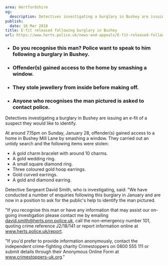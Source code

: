 ```yaml
area: Hertfordshire
og:
  description: Detectives investigating a burglary in Bushey are issuing an e-fit of a suspect they would like to identify.
publish:
  date: 16 Mar 2018
title: E-fit released following burglary in Bushey
url: https://www.herts.police.uk/news-and-appeals/E-fit-released-following-burglary-in-Bushey-1802
```

* ### Do you recognise this man? Police want to speak to him following a burglary in Bushey.

 * ### Offender(s) gained access to the home by smashing a window.

 * ### They stole jewellery from inside before making off.

 * ### Anyone who recognises the man pictured is asked to contact police.

Detectives investigating a burglary in Bushey are issuing an e-fit of a suspect they would like to identify.

At around 7.15pm on Sunday, January 28, offender(s) gained access to a home in Bushey Mill Lane by smashing a window. They carried out an untidy search and the following items were stolen:

 * A gold charm bracelet with around 10 charms.
 * A gold wedding ring.
 * A small square diamond ring.
 * Three coloured gold hoop earrings.
 * Gold curved earrings.
 * A gold and diamond earring.

Detective Sergeant David Smith, who is investigating, said: "We have conducted a number of enquiries following this burglary in January and are now in a position to ask for the public's help to identify the man pictured.

"If you recognise this man or have any information that may assist our on-going investigation please contact me by emailing david.smith@herts.pnn.police.uk, call the non-emergency number 101, quoting crime reference J2/18/141 or report information online at www.herts.police.uk/report.

"If you'd prefer to provide information anonymously, contact the independent crime-fighting charity Crimestoppers on 0800 555 111 or submit details through their Anonymous Online Form at www.crimestoppers-uk.org."
